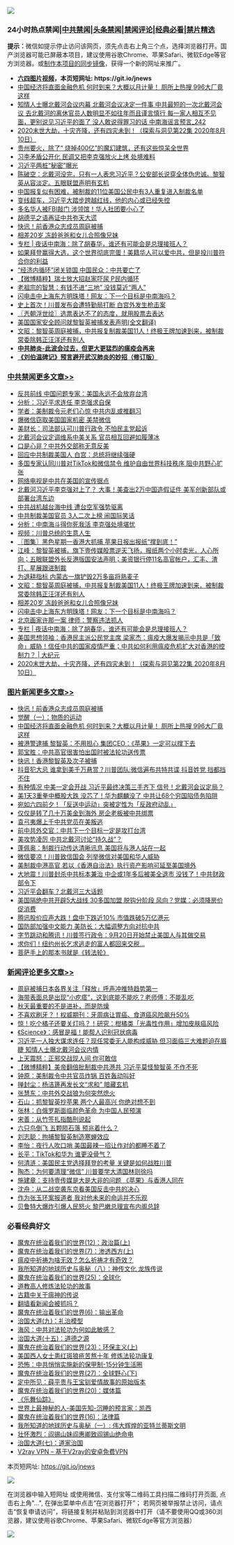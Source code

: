 ![](https://raw.githubusercontent.com/fqnews/bnews/master/64photo/fqnews-qr.jpg)

<div id="tt">
<h3>24小时热点禁闻|<a href="#%E4%B8%AD%E5%85%B1%E7%A6%81%E9%97%BB%E6%9B%B4%E5%A4%9A%E6%96%87%E7%AB%A0">中共禁闻</a>|<a href="#%E5%9B%BE%E7%89%87%E6%96%B0%E9%97%BB%E6%9B%B4%E5%A4%9A%E6%96%87%E7%AB%A0">头条禁闻</a>|<a href="#%E6%96%B0%E9%97%BB%E8%AF%84%E8%AE%BA%E6%9B%B4%E5%A4%9A%E6%96%87%E7%AB%A0">禁闻评论|<a href="#%E5%BF%85%E7%9C%8B%E7%BB%8F%E5%85%B8%E5%A5%BD%E6%96%87">经典必看|<a href="/video.md#%E7%A6%81%E7%89%87%E7%B2%BE%E9%80%89">禁片精选</a></h3>
<div><b>提示：</b>微信如提示停止访问该网页，须先点击右上角三个点，选择浏览器打开。国产浏览器可能已屏蔽本项目，建议使用谷歌Chrome、苹果Safari、微软Edge等官方浏览器。或<a href="https://github.com/fqnews/bnews/blob/master/%E5%88%B6%E4%BD%9Cgit%E7%A6%81%E9%97%BB%E9%95%9C%E5%83%8F.md">制作本项目的同步镜像</a>，获得一个新的网址来推广。</div>
<ul>
<li><b><a href="http://d1.bdrive.tk/64.mp4" target="_blank">六四图片视频</a>，本页短网址: https://git.io/jnews</b></li>
<li><a href="/topimagenews/20200810/1377710.md">中国经济将直面金融危机 何时到来？大概以月计量！ 厕所上热搜 996大厂竟这样</a></li>
<li><a href="/comments/20200810/1377784.md">知情人士曝北戴河会议内幕 北戴河会议决定一件事 中共最短的一次北戴河会议 去北戴河的离休官员人数明显不如往年而且谨言慎行 每一家人相互不见面，更别说见习近平的面了 没人敢说得罪习的话 中南海谣言预言_242</a></li>
<li><a href="/cbnews/20200810/1377773.md">2020末世大劫，十灾齐降，还有四灾未到！（探索与洞见第22集 2020年8月10日）</a></li>
<li><a href="/ssgc/20200811/1377873.md">贵州要火，除了“ 烧掉400亿”的魔幻建筑，还有这些惊呆全世界</a></li>
<li><a href="/cnnews/20200810/1377702.md">习李矛盾公开化 民调又把李克强放火上烤 处境难料</a></li>
<li><a href="/cnnews/20200811/1377993.md">习近平两桩“秘密”曝光</a></li>
<li><a href="/bannedvideo/20200811/1377894.md">陈破空：北戴河没完，只有一人表忠习近平？公安部长说穿全体伪忠诚。黎智英从容淡定。五眼联盟声明有玄机</a></li>
<li><a href="/headline/20200810/1377842.md">中国报复似有困难，被制裁的11位美国公民中有3人重复进入制裁名单</a></li>
<li><a href="/bannedvideo/20200811/1377988.md">变线超车，习近平大踏步跨越红线，他的内心或已经失控</a></li>
<li><a href="/cnnews/20200810/1377714.md">多名华人被FBI敲门 涉领馆！华人社团要小心了</a></li>
<li><a href="/lishi/20200811/1377919.md">胡德平之语再证中共弥天大谎</a></li>
<li><a href="/topimagenews/20200811/1377855.md">快讯！前香港众志成员周庭被捕</a></li>
<li><a href="/cbnews/20200811/1377922.md">相差20岁 冻龄爸爸和女儿合照像兄妹</a></li>
<li><a href="/cbnews/20200811/1377882.md">专栏 | 夜话中南海：除了胡春华，谁还有可能会是总理接班人？</a></li>
<li><a href="/bannedvideo/20200811/1377977.md">如果拜登赢得大选，这个世界彻底完蛋！美籍华人可以爱中共，但是投川普符合你的利益</a></li>
<li><a href="/comments/20200810/1377719.md">“经济内循环”闭关锁国 中国民众：中共要亡了</a></li>
<li><a href="/comments/20200810/1377720.md">【微博精粹】瑞士放大招赵家吓尿 P民内循环</a></li>
<li><a href="/comments/20200811/1377885.md">老祖宗的智慧：有钱不进“三地”  没钱莫近“两人”</a></li>
<li><a href="/cbnews/20200811/1377921.md">闪电击中上海东方明珠塔！网友：下一个目标是中南海吗？</a></li>
<li><a href="/comments/20200811/1377941.md">史上首次！川普发布会遭特勤局打断 白宫外发生枪击案</a></li>
<li><a href="/ssgc/20200811/1377889.md">〖兲朝浮世绘〗选票表达不了的态度，就用股票去表达</a></li>
<li><a href="/headline/20200811/1377980.md">美国国家安全顾问就黎智英被捕发表声明(全文翻译)</a></li>
<li><a href="/cbnews/20200811/1377923.md">文昭：黎智英周庭被捕，中共报复制裁美国11人！终极王牌加速到来，被制裁常委除韩正汪洋还有别人</a></li>
<li><b><a href="/comments/20200211/1275071.md" target="_blank">中共肺炎-此波会过去，但更大更猛烈的瘟疫会再来</a></b></li>
<li><b><a href="/comments/20200207/1272816.md" target="_blank">《刘伯温碑记》预言避开武汉肺炎的妙招（修订版）</a></b></li>
</ul>
</div>

<div class="catlist">
<h3><a href="/cbnews/" target="_blank">中共禁闻</a><span><a href="/cbnews/" target="_blank" rel="nofollow">更多文章>></a></span></h3>
<ul>
<li><a href="/cbnews/20200811/1378107.md" target="_blank">反共前线 中国问题专家：美国永远不会放弃台湾</a></li>
<li><a href="/cbnews/20200811/1378106.md" target="_blank">分析：习近平求连任 李克强求自保</a></li>
<li><a href="/cbnews/20200811/1378105.md" target="_blank">学者：美制裁令元老们心惊 中共内乱或推翻习</a></li>
<li><a href="/cbnews/20200811/1378104.md" target="_blank">爆微信窃取美国国家机密 美禁微信</a></li>
<li><a href="/cbnews/20200811/1378103.md" target="_blank">美财长：司法部认可川普行政令 不怕民主党起诉</a></li>
<li><a href="/cbnews/20200811/1378102.md" target="_blank">北戴河会议定调维系中美关系 官员相互回避如履薄冰</a></li>
<li><a href="/cbnews/20200811/1378101.md" target="_blank">口是心非？中共外交部称无意反美</a></li>
<li><a href="/cbnews/20200811/1378100.md" target="_blank">回应中共制裁美国人 白宫：总统将继续强硬</a></li>
<li><a href="/cbnews/20200811/1378099.md" target="_blank">多国专家认同川普对TikTok和微信禁令 维护自由世界科技秩序 阻中共野心扩张</a></li>
<li><a href="/cbnews/20200811/1378098.md" target="_blank">网络电视是中共在美国的宣传据点</a></li>
<li><a href="/cbnews/20200811/1378097.md" target="_blank">北戴河习近平李克强对上了？ 大事！美查出2万中国造假证件 美军创新部队或部署台湾东边</a></li>
<li><a href="/cbnews/20200811/1378096.md" target="_blank">中共战机越台海中线 遭台空军强势驱离</a></li>
<li><a href="/cbnews/20200811/1378095.md" target="_blank">中共制裁美国官员 3人二次上榜 闹国际笑话</a></li>
<li><a href="/cbnews/20200811/1378094.md" target="_blank">分析：中南海斗得你死我活 李克强处境堪忧</a></li>
<li><a href="/cbnews/20200811/1378091.md" target="_blank">视频：川普总统的生意人生</a></li>
<li><a href="/cbnews/20200811/1378061.md" target="_blank">〖图集〗黑色星期一香港大抓捕 苹果日报出报纸“撑到底！”</a></li>
<li><a href="/cbnews/20200811/1378006.md" target="_blank">江峰：黎智英被捕，旗下壹传媒股票逆天飞扬，报纸两个小时卖光，人心所向；五眼联盟外长反港版国安法声明；美资银行停11名高官帐户，汇丰、渣打、星展跟进制裁</a></li>
<li><a href="/cbnews/20200811/1377992.md" target="_blank">为退耕指标 内蒙古一旗铲毁2万多亩将熟麦子</a></li>
<li><a href="/cbnews/20200811/1377923.md" target="_blank">文昭：黎智英周庭被捕，中共报复制裁美国11人！终极王牌加速到来，被制裁常委除韩正汪洋还有别人</a></li>
<li><a href="/cbnews/20200811/1377922.md" target="_blank">相差20岁 冻龄爸爸和女儿合照像兄妹</a></li>
<li><a href="/cbnews/20200811/1377921.md" target="_blank">闪电击中上海东方明珠塔！网友：下一个目标是中南海吗？</a></li>
<li><a href="/cbnews/20200811/1377893.md" target="_blank">北京画家许那一案 律师：警察违法抓人</a></li>
<li><a href="/cbnews/20200811/1377882.md" target="_blank">专栏 | 夜话中南海：除了胡春华，谁还有可能会是总理接班人？</a></li>
<li><a href="/cbnews/20200810/1377785.md" target="_blank">美国思想领袖：香港民主派公民党主席 梁家杰：瘟疫大爆发揭示中共是「致命」威胁！信任中共的国家疫情严重；中共如何利用瘟疫危机扩大对香港的控制力？ |  大纪元</a></li>
<li><a href="/cbnews/20200810/1377773.md" target="_blank">2020末世大劫，十灾齐降，还有四灾未到！（探索与洞见第22集 2020年8月10日）</a></li>

</ul>
</div>
<div class="catlist">
<h3><a href="/topimagenews/" target="_blank">图片新闻</a><span><a href="/topimagenews/" target="_blank" rel="nofollow">更多文章>></a></span></h3>
<ul>
<li><a href="/topimagenews/20200811/1377855.md" target="_blank">快讯！前香港众志成员周庭被捕</a></li>
<li><a href="/comments/20200810/1377609.md" target="_blank">觉醒（一）：物质的运动</a></li>
<li><a href="/topimagenews/20200810/1377710.md" target="_blank">中国经济将直面金融危机 何时到来？大概以月计量！ 厕所上热搜 996大厂竟这样</a></li>
<li><a href="/topimagenews/20200810/1377628.md" target="_blank">被港警逮捕 黎智英：不用担心 集团CEO：《苹果》一定可以撑下去</a></li>
<li><a href="/comments/20200810/1377559.md" target="_blank">郭宝胜：中共高官很害怕出国时被法轮功送传票</a></li>
<li><a href="/topimagenews/20200810/1377469.md" target="_blank">快讯！香港黎智英及次子被捕</a></li>
<li><a href="/topimagenews/20200809/1377376.md" target="_blank">抖音犯大忌 谁拿到美千万悬赏？川普团队:微信遍布共特共谍 抖音姓党 挡都挡不住</a></li>
<li><a href="/topimagenews/20200809/1377321.md" target="_blank">有种情况 中美一定会开战 习近平最终决策三手齐下 信号！北戴河会议定局？</a></li>
<li><a href="/topimagenews/20200809/1377246.md" target="_blank">美1天3重拳中概股大跌 没芯了！华为麒麟没了 中共让68个穷国陷债务陷阱</a></li>
<li><a href="/topimagenews/20200809/1377193.md" target="_blank">宛如六四前夕！「反送中运动」突被定性为「反政府动乱」</a></li>
<li><a href="/topimagenews/20200809/1377013.md" target="_blank">仅仅是转了几十万美金到海外 房企老板被中共绑票</a></li>
<li><a href="/topimagenews/20200809/1377012.md" target="_blank">袁弓夷爆上千中共党员在美叛逃</a></li>
<li><a href="/topimagenews/20200809/1376988.md" target="_blank">前中共外交官：中共下一个目标一定是攻打台湾</a></li>
<li><a href="/topimagenews/20200809/1376970.md" target="_blank">美攻势凌厉 中共北戴河讨论“持久战”？</a></li>
<li><a href="/topimagenews/20200808/1376653.md" target="_blank">蓬佩奥：制裁行动传达清晰讯息 美国将与港人站在一起</a></li>
<li><a href="/topimagenews/20200808/1376494.md" target="_blank">微信要凉！川普致信国会 列举微信对美国和华人威胁</a></li>
<li><a href="/topimagenews/20200808/1376493.md" target="_blank">美制裁中港高官 若以《香港自治法》执行资产影响可延至美国境外</a></li>
<li><a href="/topimagenews/20200807/1376320.md" target="_blank">大地震！川普封杀中共标本兼治 中企或1年多后被美全退市 没钱了！中共财政部令下</a></li>
<li><a href="/topimagenews/20200807/1376226.md" target="_blank">习近平会翻车？北戴河三大话题</a></li>
<li><a href="/topimagenews/20200807/1376194.md" target="_blank">美国隔绝中共开辟5大战线 30多国加盟 脱钩分阶段 风向？党媒：必须降房价促消费</a></li>
<li><a href="/topimagenews/20200807/1376088.md" target="_blank">腾讯股价应声大跌！盘中下跌近10% 市值跌破5万亿港元</a></li>
<li><a href="/topimagenews/20200807/1376087.md" target="_blank">国防部加强中文能力 美防长：大幅调整方向对抗中共</a></li>
<li><a href="/topimagenews/20200807/1375982.md" target="_blank">字节跳动和腾讯！川普签行政令：9月20日开始禁止美国人与其做交易</a></li>
<li><a href="/topimagenews/20200807/1375920.md" target="_blank">求你们！纽约州长乞求逃走的富人都回来交税…</a></li>
<li><a href="/comments/20200807/1375707.md" target="_blank">菩萨手上的那本书就是《转法轮》</a></li>

</ul>
</div>
<div class="catlist">
<h3><a href="/comments/" target="_blank">新闻评论</a><span><a href="/comments/" target="_blank" rel="nofollow">更多文章>></a></span></h3>
<ul>
<li><a href="/comments/20200811/1378090.md" target="_blank">周庭被捕日本各界关注「释放」呼声冲推特趋势第一</a></li>
<li><a href="/comments/20200811/1378089.md" target="_blank">海带表面总是出现“小疙瘩”，这到底能不能吃？老师傅：不能乱吃</a></li>
<li><a href="/comments/20200811/1378088.md" target="_blank">秋天最重要的不是进补，而是防燥</a></li>
<li><a href="/comments/20200811/1378087.md" target="_blank">不喜欢刷牙？！权威期刊：牙周病让胃癌、食道癌风险飙升50%</a></li>
<li><a href="/comments/20200811/1378086.md" target="_blank">惊！吃个橘子还要关灯吗？！研究：柑橘类「光毒性作用」增加皮肤癌风险</a></li>
<li><a href="/comments/20200811/1378085.md" target="_blank">《Science》：感冒是福！能帮人识别冠状病毒</a></li>
<li><a href="/comments/20200811/1378076.md" target="_blank">习近平一人独大谋求连任？现任常委无人能构成威胁 但习面临三大难题迫在眉睫 知情人士曝北戴河会议内情</a></li>
<li><a href="/comments/20200811/1378068.md" target="_blank">上天震怒：正邪交战现人间 你可敢信</a></li>
<li><a href="/comments/20200811/1378059.md" target="_blank">【微博精粹】美帝翻倍批制裁中共港共 习近平莫怪黎智英 不作不死</a></li>
<li><a href="/comments/20200811/1378044.md" target="_blank">钟原：美制裁令中共官员炸锅 百姓轰动叫好</a></li>
<li><a href="/comments/20200811/1378043.md" target="_blank">掸封尘：杨洁篪再发长文“求和” 暗藏玄机</a></li>
<li><a href="/comments/20200811/1378042.md" target="_blank">张慧东：中共外交战狼为何突然熄火</a></li>
<li><a href="/comments/20200811/1378041.md" target="_blank">石山：抓黎智英抄苹果 两个人最高兴 你绝对想不到</a></li>
<li><a href="/comments/20200811/1378040.md" target="_blank">张林：白俄罗斯面临颜色革命 为中国人民预演</a></li>
<li><a href="/comments/20200811/1378039.md" target="_blank">宋善：从竹签扎指酷刑说起</a></li>
<li><a href="/comments/20200811/1378038.md" target="_blank">六只鸟倒飞 五颗陨石落 预兆着什么？</a></li>
<li><a href="/comments/20200811/1378037.md" target="_blank">刘志聪：拘捕黎智英制造寒蝉效应</a></li>
<li><a href="/comments/20200811/1378036.md" target="_blank">李怡：夜行人吹口哨 美国最辣一招让作对的都睡不着了</a></li>
<li><a href="/comments/20200811/1378035.md" target="_blank">长平：TikTok和华为 谁更没骨气？</a></li>
<li><a href="/comments/20200811/1378034.md" target="_blank">何清涟：美国民主党选择拜登的考量 关键是如何战胜川普</a></li>
<li><a href="/comments/20200811/1378033.md" target="_blank">陶杰：为何要清理“微信” 川普要学大清国林则徐吗</a></li>
<li><a href="/comments/20200811/1378031.md" target="_blank">施建章：支持壹传媒是大是大非的问题 《苹果》与香港人同在</a></li>
<li><a href="/comments/20200811/1378030.md" target="_blank">沈舟：从二战空袭东京看美国反击中共的决心</a></li>
<li><a href="/comments/20200811/1378029.md" target="_blank">作为张玉环案报道者 我对他未来的命运并不乐观</a></li>
<li><a href="/comments/20200811/1378007.md" target="_blank">贝鲁特大爆炸引爆人民怒火 黎巴嫩总理宣布内阁总辞</a></li>

</ul>
</div>

<div class="catlist">
<h3>必看经典好文</h3>
<ul>
<li><a href="/topimagenews/20180601/951286.md" target="_blank">魔鬼在统治着我们的世界(12)：政治篇(上)</a></li>
<li><a href="/topimagenews/20180527/948369.md" target="_blank">魔鬼在统治着我们的世界(7)：渗透西方(上)</a></li>
<li><a href="/comments/20200502/1322275.md" target="_blank">瘟疫中祈祷为啥无效？怎么祈祷才有奇效？</a></li>
<li><a href="/topimagenews/20180225/905380.md" target="_blank">我所知道的地球历史与奥秘（八）：神传文化 龙族传说</a></li>
<li><a href="/comments/20181017/1014654.md" target="_blank">魔鬼在统治着我们的世界(25)：全球化</a></li>
<li><a href="/comments/20200805/1375080.md" target="_blank">道教高人修炼法轮功的故事</a></li>
<li><a href="/ccpdope/20200531/1337409.md" target="_blank">古籍中关于瘟神的传说</a></li>
<li><a href="/fanqiang/20200616/1345793.md" target="_blank">翻墙看新闻会被抓吗？</a></li>
<li><a href="/topimagenews/20180524/947358.md" target="_blank">魔鬼在统治着我们的世界(6)：输出革命</a></li>
<li><a href="/cbnews/20180315/914943.md" target="_blank">治国大道(九)：礼治模型</a></li>
<li><a href="/comments/20191218/1228234.md" target="_blank">海风：中共对法轮功为何如此敏感？</a></li>
<li><a href="/topimagenews/20180322/917868.md" target="_blank">治国大道(十五)：道德之源</a></li>
<li><a href="/ssgc/20180904/993719.md" target="_blank">魔鬼在统治着我们的世界(23)：环保主义(上)</a></li>
<li><a href="/comments/20190126/1070164.md" target="_blank">美国西人女士患红斑狼疮苦熬十年 修炼法轮功康复</a></li>
<li><a href="/baitai/20200711/1359005.md" target="_blank">恐怖：中共悄悄实施新的保甲制-15分钟生活圈</a></li>
<li><a href="/comments/20181224/1052333.md" target="_blank">魔鬼在统治着我们的世界(27)：全球野心(下)</a></li>
<li><a href="/comments/20200616/1345658.md" target="_blank">定中所见：薛平贵与王宝钏爱情故事的原始版本</a></li>
<li><a href="/comments/20180725/976787.md" target="_blank">魔鬼在统治着我们的世界(20)：媒体篇</a></li>
<li><a href="/comments/20200527/783191.md" target="_blank">《乐舞仙踪》</a></li>
<li><a href="/comments/20200605/783244.md" target="_blank">世界上最神秘的人-美国先知-沉睡的预言家：凯西</a></li>
<li><a href="/topimagenews/20180615/958090.md" target="_blank">魔鬼在统治着我们的世界(16)：法律篇</a></li>
<li><a href="/tculture/xiulian/20170611/772817.md" target="_blank">我所知道的地球历史与奥秘（一）: 伟大辉煌的亚特兰蒂斯文明</a></li>
<li><a href="/cbnews/20200727/1366904.md" target="_blank">壮怀激烈：阎锡山妹阎惠卿致阎锡山绝命电</a></li>
<li><a href="/cbnews/20190424/913985.md" target="_blank">治国大道(七)：道家治国</a></li>
<li><a href="/comments/20200112/1257608.md" target="_blank">V2ray VPN &#8211; 基于V2ray的安卓免费VPN</a></li>

</ul>
</div>

本页短网址: https://git.io/jnews

![](https://raw.githubusercontent.com/fqnews/bnews/master/64photo/fqnews-qr.jpg)

在浏览器中输入短网址 或使用微信、支付宝等二维码工具扫描二维码打开页面, 点击右上角"...", 在弹出菜单中点击“在浏览器打开”； 若网页被举报禁止访问，请点击“恢复申请访问”，将链接复制并粘贴到浏览器中打开（请不要使用QQ或360浏览器，建议使用谷歌Chrome、苹果Safari、微软Edge等官方浏览器）

![](https://raw.githubusercontent.com/fqnews/bnews/master/64photo/wx.jpg)